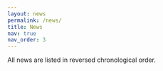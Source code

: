 ```yaml
---
layout: news
permalink: /news/
title: News
nav: true
nav_order: 3
---
```


All news are listed in reversed chronological order.




